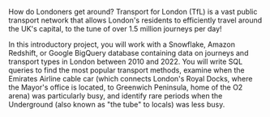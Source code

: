 How do Londoners get around? Transport for London (TfL) is a vast public transport network that allows London's residents to efficiently travel around the UK's capital, to the tune of over 1.5 million journeys per day!

In this introductory project, you will work with a Snowflake, Amazon Redshift, or Google BigQuery database containing data on journeys and transport types in London between 2010 and 2022. You will write SQL queries to find the most popular transport methods, examine when the Emirates Airline cable car (which connects London's Royal Docks, where the Mayor's office is located, to Greenwich Peninsula, home of the O2 arena) was particularly busy, and identify rare periods when the Underground (also known as "the tube" to locals) was less busy.
